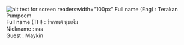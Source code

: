 ![alt text for screen readers](https://dg.in.th/1/img/Terakan.jpg "Text to show on mouseover")width="100px"
Full name (Eng) : Terakan Pumpoem  
Full name (TH) : ธีรกานต์ พุ่มเพิ่ม  
Nickname : เนม  
Guest : Maykin  
